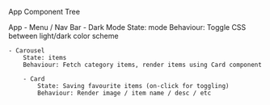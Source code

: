

App Component Tree

App
    - Menu / Nav Bar
    - Dark Mode
        State: mode
        Behaviour: Toggle CSS between light/dark color scheme

    - Carousel
        State: items
        Behaviour: Fetch category items, render items using Card component

        - Card
            State: Saving favourite items (on-click for toggling)
            Behaviour: Render image / item name / desc / etc

